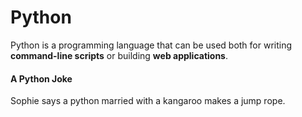# Python

Python is a programming language that can be used both for writing **command-line scripts** or building **web applications**. 

#### A Python Joke
Sophie says a python married with a kangaroo makes a jump rope.